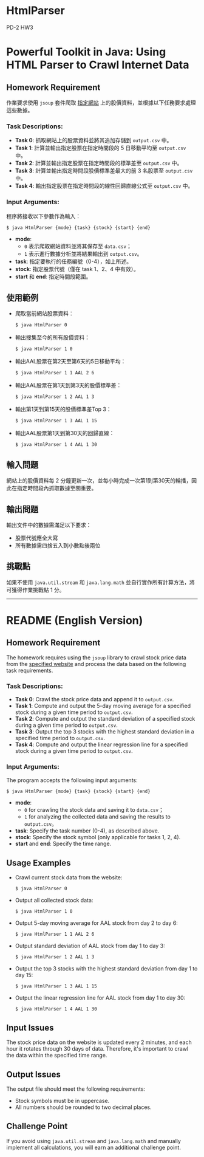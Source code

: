 # HtmlParser
PD-2 HW3

# Powerful Toolkit in Java: Using HTML Parser to Crawl Internet Data



## Homework Requirement

作業要求使用 `jsoup` 套件爬取 [指定網站](https://pd2-hw3.netdb.csie.ncku.edu.tw/) 上的股價資料，並根據以下任務要求處理這些數據。

### Task Descriptions:

- **Task 0**: 抓取網站上的股票資料並將其追加存儲到 `output.csv` 中。
- **Task 1**: 計算並輸出指定股票在指定時間段的 5 日移動平均至 `output.csv` 中。
- **Task 2**: 計算並輸出指定股票在指定時間段的標準差至 `output.csv` 中。
- **Task 3**: 計算並輸出指定時間段股價標準差最大的前 3 名股票至 `output.csv` 中。
- **Task 4**: 輸出指定股票在指定時間段的線性回歸直線公式至 `output.csv` 中。

### Input Arguments:

程序將接收以下參數作為輸入：

```bash
$ java HtmlParser {mode} {task} {stock} {start} {end}
```

- **mode**: 
  - `0` 表示爬取網站資料並將其保存至 `data.csv`；
  - `1` 表示進行數據分析並將結果輸出到 `output.csv`。
- **task**: 指定要執行的任務編號（0-4），如上所述。
- **stock**: 指定股票代號（僅在 task 1、2、4 中有效）。
- **start** 和 **end**: 指定時間段範圍。

## 使用範例

- 爬取當前網站股票資料：
  ```bash
  $ java HtmlParser 0
  ```
- 輸出搜集至今的所有股價資料：
  ```bash
  $ java HtmlParser 1 0
  ```
- 輸出AAL股票在第2天至第6天的5日移動平均：
  ```bash
  $ java HtmlParser 1 1 AAL 2 6
  ```
- 輸出AAL股票在第1天到第3天的股價標準差：
  ```bash
  $ java HtmlParser 1 2 AAL 1 3
  ```
- 輸出第1天到第15天的股價標準差Top 3：
  ```bash
  $ java HtmlParser 1 3 AAL 1 15
  ```
- 輸出AAL股票第1天到第30天的回歸直線：
  ```bash
  $ java HtmlParser 1 4 AAL 1 30
  ```

## 輸入問題

網站上的股價資料每 2 分鐘更新一次，並每小時完成一次第1到第30天的輪播，因此在指定時間段內抓取數據至關重要。

## 輸出問題

輸出文件中的數據需滿足以下要求：
- 股票代號應全大寫
- 所有數據需四捨五入到小數點後兩位

## 挑戰點

如果不使用 `java.util.stream` 和 `java.lang.math` 並自行實作所有計算方法，將可獲得作業挑戰點 1 分。

---

# README (English Version)

## Homework Requirement

The homework requires using the `jsoup` library to crawl stock price data from the [specified website](https://pd2-hw3.netdb.csie.ncku.edu.tw/) and process the data based on the following task requirements.

### Task Descriptions:

- **Task 0**: Crawl the stock price data and append it to `output.csv`.
- **Task 1**: Compute and output the 5-day moving average for a specified stock during a given time period to `output.csv`.
- **Task 2**: Compute and output the standard deviation of a specified stock during a given time period to `output.csv`.
- **Task 3**: Output the top 3 stocks with the highest standard deviation in a specified time period to `output.csv`.
- **Task 4**: Compute and output the linear regression line for a specified stock during a given time period to `output.csv`.

### Input Arguments:

The program accepts the following input arguments:

```bash
$ java HtmlParser {mode} {task} {stock} {start} {end}
```

- **mode**: 
  - `0` for crawling the stock data and saving it to `data.csv`；
  - `1` for analyzing the collected data and saving the results to `output.csv`。
- **task**: Specify the task number (0-4), as described above.
- **stock**: Specify the stock symbol (only applicable for tasks 1, 2, 4).
- **start** and **end**: Specify the time range.

## Usage Examples

- Crawl current stock data from the website:
  ```bash
  $ java HtmlParser 0
  ```
- Output all collected stock data:
  ```bash
  $ java HtmlParser 1 0
  ```
- Output 5-day moving average for AAL stock from day 2 to day 6:
  ```bash
  $ java HtmlParser 1 1 AAL 2 6
  ```
- Output standard deviation of AAL stock from day 1 to day 3:
  ```bash
  $ java HtmlParser 1 2 AAL 1 3
  ```
- Output the top 3 stocks with the highest standard deviation from day 1 to day 15:
  ```bash
  $ java HtmlParser 1 3 AAL 1 15
  ```
- Output the linear regression line for AAL stock from day 1 to day 30:
  ```bash
  $ java HtmlParser 1 4 AAL 1 30
  ```

## Input Issues

The stock price data on the website is updated every 2 minutes, and each hour it rotates through 30 days of data. Therefore, it's important to crawl the data within the specified time range.

## Output Issues

The output file should meet the following requirements:
- Stock symbols must be in uppercase.
- All numbers should be rounded to two decimal places.

## Challenge Point

If you avoid using `java.util.stream` and `java.lang.math` and manually implement all calculations, you will earn an additional challenge point.
